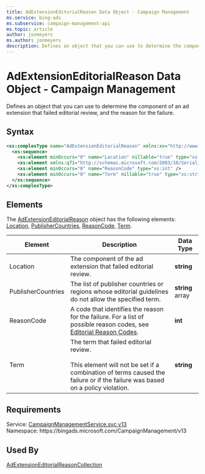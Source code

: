 ```yaml
---
title: AdExtensionEditorialReason Data Object - Campaign Management
ms.service: bing-ads
ms.subservice: campaign-management-api
ms.topic: article
author: jonmeyers
ms.author: jonmeyers
description: Defines an object that you can use to determine the component of an ad extension that failed editorial review, and the reason for the failure.
---
```

# AdExtensionEditorialReason Data Object - Campaign Management
Defines an object that you can use to determine the component of an ad extension that failed editorial review, and the reason for the failure.

## Syntax
```xml
<xs:complexType name="AdExtensionEditorialReason" xmlns:xs="http://www.w3.org/2001/XMLSchema">
  <xs:sequence>
    <xs:element minOccurs="0" name="Location" nillable="true" type="xs:string" />
    <xs:element xmlns:q71="http://schemas.microsoft.com/2003/10/Serialization/Arrays" minOccurs="0" name="PublisherCountries" nillable="true" type="q71:ArrayOfstring" />
    <xs:element minOccurs="0" name="ReasonCode" type="xs:int" />
    <xs:element minOccurs="0" name="Term" nillable="true" type="xs:string" />
  </xs:sequence>
</xs:complexType>
```

## <a name="elements"></a>Elements

The [AdExtensionEditorialReason](adextensioneditorialreason.md) object has the following elements: [Location](#location), [PublisherCountries](#publishercountries), [ReasonCode](#reasoncode), [Term](#term).

|Element|Description|Data Type|
|-----------|---------------|-------------|
|<a name="location"></a>Location|The component of the ad extension that failed editorial review.|**string**|
|<a name="publishercountries"></a>PublisherCountries|The list of publisher countries or regions whose editorial guidelines do not allow the specified term.|**string** array|
|<a name="reasoncode"></a>ReasonCode|A code that identifies the reason for the failure. For a list of possible reason codes, see [Editorial Reason Codes](../guides/editorial-failure-reason-codes.md).|**int**|
|<a name="term"></a>Term|The term that failed editorial review.<br/><br/>This element will not be set if a combination of terms caused the failure or if the failure was based on a policy violation.|**string**|

## Requirements
Service: [CampaignManagementService.svc v13](https://campaign.api.bingads.microsoft.com/Api/Advertiser/CampaignManagement/v13/CampaignManagementService.svc)  
Namespace: https\://bingads.microsoft.com/CampaignManagement/v13  

## Used By
[AdExtensionEditorialReasonCollection](adextensioneditorialreasoncollection.md)  
